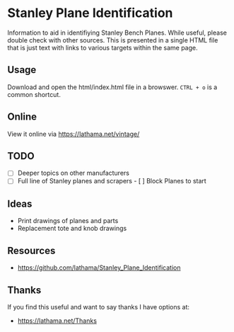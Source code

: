 # Stanley Plane Identification

Information to aid in identifiying Stanley Bench Planes. While useful, please
double check with other sources. This is presented in a single HTML file that
is just text with links to various targets within the same page.

## Usage

Download and open the html/index.html file in a browswer. `CTRL + o` is a
common shortcut.

## Online

View it online via https://lathama.net/vintage/

## TODO

- [ ] Deeper topics on other manufacturers
- [ ] Full line of Stanley planes and scrapers
      - [ ] Block Planes to start

## Ideas

- Print drawings of planes and parts
- Replacement tote and knob drawings

## Resources

- https://github.com/lathama/Stanley_Plane_Identification

## Thanks

If you find this useful and want to say thanks I have options at:

- https://lathama.net/Thanks

